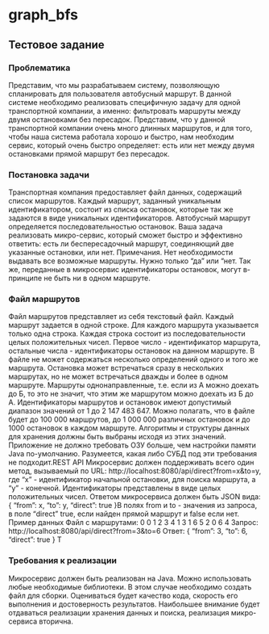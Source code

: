 # graph_bfs
## Тестовое задание
### Проблематика
Представим, что мы разрабатываем систему, позволяющую спланировать для
пользователя автобусный маршрут. В данной системе необходимо реализовать
специфичную задачу для одной транспортной компании, а именно: фильтровать
маршруты между двумя остановками без пересадок. Представим, что у данной
транспортной компании очень много длинных маршрутов, и для того, чтобы наша
система работала хорошо и быстро, нам необходим сервис, который очень быстро
определяет: есть или нет между двумя остановками прямой маршрут без пересадок.
### Постановка задачи
Транспортная компания предоставляет файл данных, содержащий список маршрутов.
Каждый маршрут, заданный уникальным идентификатором, состоит из списка
остановок, которые так же задаются в виде уникальных идентификаторов. Автобусный
маршрут определяется последовательностью остановок.
Ваша задача реализовать микро-сервис, который сможет быстро и эффективно
ответить: есть ли беспересадочный маршрут, соединяющий две указанные остановки,
или нет.
Примечания. Нет необходимости выдавать все возможные маршруты. Нужно только
“да” или “нет. Так же, переданные в микросервис идентификаторы остановок, могут
в-принципе не быть ни в одном маршруте.
### Файл маршрутов
Файл маршрутов представляет из себя текстовый файл. Каждый маршрут задается в
одной строке. Для каждого маршрута указывается только одна строка.
Каждая строка состоит из последовательности целых положительных чисел. Первое
число - идентификатор маршрута, остальные числа - идентификаторы остановок на
данном маршруте.
В файле не может содержаться несколько определений одного и того же маршрута.
Остановка может встречаться сразу в нескольких маршрутах, но не может встречаться
дважды и более в одном маршруте.
Маршруты однонаправленные, т.е. если из А можно доехать до Б, то это не значит, что
этим же маршрутом можно доехать из Б до А.
Идентификаторы маршрутов и остановок имеют допустимый диапазон значений от 1
до 2 147 483 647.
Можно полагать, что в файле будет до 100 000 маршрутов, до 1 000 000 различных
остановок и до 1000 остановок в каждом маршруте. Алгоритмы и структуры данных
для хранения должны быть выбраны исходя из этих значений. Приложение не должно
требовать ОЗУ больше, чем настройки памяти Java по-умолчанию. Разумеется, какая
либо СУБД под эти требования не подходит.REST API
Микросервис должен поддерживать всего один метод, вызываемый по URL:
http://localhost:8080/api/direct?from=x&to=y, где “x” - идентификатор начальной
остановки, для поиска маршрута, а “y” - конечной. Идентификаторы представлены в
виде целых положительных чисел.
Ответом микросервиса должен быть JSON вида:
{
“from”: x,
“to”: y,
“direct”: true
}В
полях from и to - значения из запроса, в поле “direct” true, если найден прямой
маршрут и false если нет.
Пример данных
Файл с маршрутами:
0 0 1 2 3 4
1 3 1 6 5
2 0 6 4
Запрос:
http://localhost:8080/api/direct?from=3&to=6
Ответ:
{
“from”: 3,
“to”: 6,
“direct”: true
} Т
### Требования к реализации
Микросервис должен быть реализован на Java. Можно использовать любые
необходимые библиотеки. В этом случае необходимо создать файл для сборки.
Оцениваться будет качество кода, скорость его выполнения и достоверность
результатов. Наибольшее внимание будет отдаваться реализации хранения данных и
поиска, реализация микро-сервиса вторична.